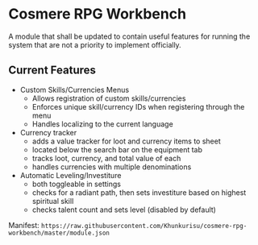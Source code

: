 # Cosmere RPG Workbench

A module that shall be updated to contain useful features for running the system that are not a priority to implement officially.

## Current Features

* Custom Skills/Currencies Menus
  * Allows registration of custom skills/currencies
  * Enforces unique skill/currency IDs when registering through the menu
  * Handles localizing to the current language
* Currency tracker
  * adds a value tracker for loot and currency items to sheet
  * located below the search bar on the equipment tab
  * tracks loot, currency, and total value of each
  * handles currencies with multiple denominations
* Automatic Leveling/Investiture
  * both toggleable in settings
  * checks for a radiant path, then sets investiture based on highest spiritual skill
  * checks talent count and sets level (disabled by default)

Manifest:
`https://raw.githubusercontent.com/Khunkurisu/cosmere-rpg-workbench/master/module.json`
